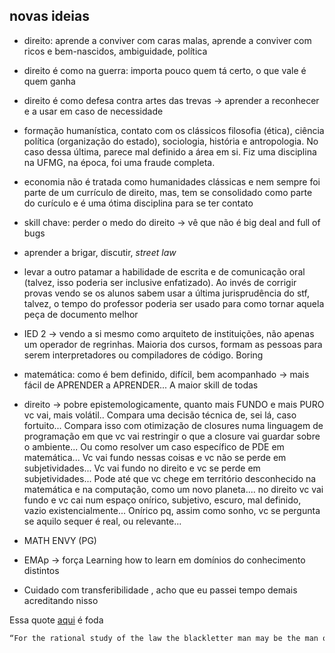 ## novas ideias

- direito: aprende a conviver com caras malas, aprende a conviver com ricos e bem-nascidos, ambiguidade, política
- direito é como na guerra: importa pouco quem tá certo, o que vale é quem ganha
- direito é como defesa contra artes das trevas -> aprender a reconhecer e a usar em caso de  necessidade
- formação humanística, contato com os clássicos filosofia (ética), ciência política (organização do estado), sociologia, história e antropologia. No caso dessa última, parece mal definido a área em si. Fiz uma disciplina na UFMG, na época, foi uma fraude completa.
- economia não é tratada como humanidades clássicas e nem sempre foi parte de um currículo de direito, mas, tem se consolidado como parte do curículo e é uma ótima disciplina para se ter contato
- skill chave: perder o medo do direito -> vê que não é big deal and full of bugs
- aprender a brigar, discutir, *street law*
- levar a outro patamar a habilidade de escrita e de comunicação oral (talvez, isso poderia ser inclusive enfatizado). Ao invés de corrigir provas vendo se os alunos sabem usar a última jurisprudência do stf, talvez, o tempo do professor poderia ser usado para como tornar aquela peça de documento melhor
- IED 2 -> vendo a si mesmo como arquiteto de instituições, não apenas um operador de regrinhas.  Maioria dos cursos, formam as pessoas para serem interpretadores ou compiladores de código. Boring



- matemática: como é bem definido, difícil, bem acompanhado -> mais fácil de APRENDER a APRENDER... A maior skill de todas
- direito -> pobre epistemologicamente, quanto mais FUNDO e mais  PURO vc vai, mais volátil.. Compara uma decisão técnica de, sei lá, caso fortuito... Compara isso com otimização de closures numa linguagem de programação em que vc vai restringir o que a closure vai guardar sobre o ambiente... Ou como resolver um caso específico de PDE em matemática... Vc vai fundo nessas coisas e vc não se perde em subjetividades... Vc vai fundo no direito e vc se perde em subjetividades... Pode até que vc chege em território desconhecido na matemática e na computação, como um novo planeta.... no direito vc vai fundo e vc cai num espaço onírico, subjetivo, escuro, mal definido, vazio existencialmente... Onírico pq, assim como sonho, vc se pergunta se aquilo sequer é real, ou relevante...



- MATH ENVY (PG)
- EMAp -> força Learning how to learn em domínios do conhecimento distintos
- Cuidado com transferibilidade , acho que eu passei tempo demais acreditando nisso



Essa quote [aqui](https://en.wikipedia.org/wiki/Jurimetrics) é foda

```tex
“For the rational study of the law the blackletter man may be the man of the present, but the man of the future is the man of statistics and the master of economics.”[5]
```

